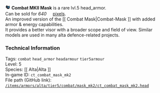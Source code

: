![ ](https://raw.githubusercontent.com/Ceterai/Enternia/main/items/armors/alta/tier5/combat/mask_mk2/icon.png) **Combat MKII Mask** is a rare lvl.5 head_armor.  
Can be sold for *640* <img src="https://starbounder.org/mediawiki/images/2/21/Pixel.png" width="12" height="16"/> [pixels](https://starbounder.org/Pixel).  
An improved version of the [[ Combat Mask|Combat-Mask ]] with added armor & energy capabilities.  
It provides a better visor with a broader scope and field of view. Similar models are used in many alta defence-related projects.

### Technical Information

Tags: `combat` `head_armor` `headarmour` `tier5armour`  
Level: 5  
Species: [[ Alta|Alta ]]  
In-game ID: `ct_combat_mask_mk2`  
File path (GitHub link): [`/items/armors/alta/tier5/combat/mask_mk2/ct_combat_mask_mk2.head`](https://github.com/Ceterai/Enternia/blob/main/items/armors/alta/tier5/combat/mask_mk2/ct_combat_mask_mk2.head)
